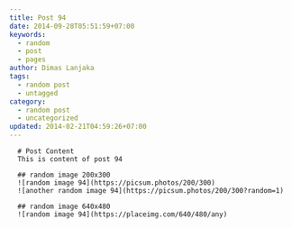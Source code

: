 ```yaml
---
title: Post 94
date: 2014-09-28T05:51:59+07:00
keywords:
  - random
  - post
  - pages
author: Dimas Lanjaka
tags:
  - random post
  - untagged
category:
  - random post
  - uncategorized
updated: 2014-02-21T04:59:26+07:00
---
```


      # Post Content
      This is content of post 94

      ## random image 200x300
      ![random image 94](https://picsum.photos/200/300)
      ![another random image 94](https://picsum.photos/200/300?random=1)

      ## random image 640x480
      ![random image 94](https://placeimg.com/640/480/any)
      